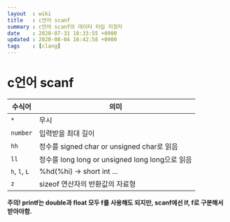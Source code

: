 ```yaml
---
layout  : wiki
title   : c언어 scanf
summary : c언어 scanf의 데이터 타입 지정자
date    : 2020-07-31 18:33:55 +0900
updated : 2020-08-04 16:42:58 +0900
tags    : [clang]
---
```


# c언어 scanf


| 수식어        | 의미                                            |
|---------------|-------------------------------------------------|
| `*`           | 무시                                            |
| `number`      | 입력받을 최대 길이                              |
| `hh`          | 정수를 signed char or unsigned char로 읽음      |
| `ll`          | 정수를 long long or unsigned long long으로 읽음 |
| `h`, `l`, `L` | %hd(%hi) -> short int ...                       |
| `z`           | sizeof 연산자의 반환값의 자료형                 |

**주의! printf는 double과 float 모두 f를 사용해도 되지만, scanf에선 lf, f로 구분해서 받아야함.**
